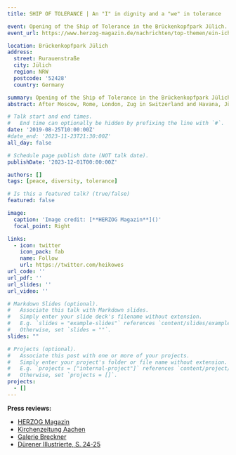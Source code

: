 ```yaml
---
title: SHIP OF TOLERANCE | An "I" in dignity and a "we" in tolerance

event: Opening of the Ship of Tolerance in the Brückenkopfpark Jülich.
event_url: https://www.herzog-magazin.de/nachrichten/top-themen/ein-ich-in-wuerde-und-ein-wir-in-toleranz/

location: Brückenkopfpark Jülich
address:
  street: Rurauenstraße
  city: Jülich
  region: NRW
  postcode: '52428'
  country: Germany

summary: Opening of the Ship of Tolerance in the Brückenkopfpark Jülich
abstract: After Moscow, Rome, London, Zug in Switzerland and Havana, Jülich is the first permanent home port in Germany for the global art project for tolerance and humanity, "Ship of Tolerance" by the Russian artist couple Kabakov. The inauguration ceremony was performed by the Vossenack "Ex-Art Musiktheater" of the Franziskus-Gymnasium. (Dorothée Schenk)

# Talk start and end times.
#   End time can optionally be hidden by prefixing the line with `#`.
date: '2019-08-25T10:00:00Z'
#date_end: '2023-11-23T21:30:00Z'
all_day: false

# Schedule page publish date (NOT talk date).
publishDate: '2023-12-01T00:00:00Z'

authors: []
tags: [peace, diversity, tolerance]

# Is this a featured talk? (true/false)
featured: false

image:
  caption: 'Image credit: [**HERZOG Magazin**]()'
  focal_point: Right

links:
  - icon: twitter
    icon_pack: fab
    name: Follow
    url: https://twitter.com/heikowes
url_code: ''
url_pdf: ''
url_slides: ''
url_video: ''

# Markdown Slides (optional).
#   Associate this talk with Markdown slides.
#   Simply enter your slide deck's filename without extension.
#   E.g. `slides = "example-slides"` references `content/slides/example-slides.md`.
#   Otherwise, set `slides = ""`.
slides: ""

# Projects (optional).
#   Associate this post with one or more of your projects.
#   Simply enter your project's folder or file name without extension.
#   E.g. `projects = ["internal-project"]` references `content/project/deep-learning/index.md`.
#   Otherwise, set `projects = []`.
projects:
  - []
---
```


**Press reviews:** 
- [HERZOG Magazin](https://www.herzog-magazin.de/nachrichten/top-themen/ein-ich-in-wuerde-und-ein-wir-in-toleranz/)
- [Kirchenzeitung Aachen](https://kirchenzeitung-aachen.de/a-blog/Segel-setzen-fuer-Frieden/)
- [Galerie Breckner](https://www.galerie-breckner.de/ilya-emilia-kabakov-ship-of-tolerance-premiere-in-juelich/)
- [Dürener Illustrierte, S. 24-25](https://www.duerener.info/ausgaben/duerener_1909.pdf)